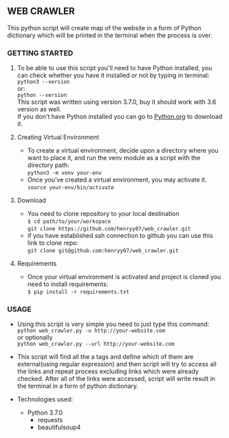 ## WEB CRAWLER

This python script will create map of the website in a form of Python dictionary which will be printed in the terminal when the process is over.   


### GETTING STARTED

1. To be able to use this script you'll need to have Python installed, you can check whether you have it installed or not by typing in terminal:  
`python3 --version`  
or:  
`python --version`  
This script was written using version 3.7.0, buy it should work with 3.6 version as well.  
If you don't have Python installed you can go to [Python.org](https://www.python.org/downloads/) to download it.

1. Creating Virtual Environment  
    - To create a virtual environment, decide upon a directory where you want to place it, and run the venv module as a script with the directory path:  
    `python3 -m venv your-env`  
    - Once you’ve created a virtual environment, you may activate it.  
    `source your-env/bin/activate`  
2. Download  
    - You need to clone repository to your local destination  
    `$ cd path/to/your/workspace`  
    `git clone https://github.com/henryy07/web_crawler.git`
    - if you have established ssh connection to github you can use this link to clone repo:  
    `git clone git@github.com:henryy07/web_crawler.git`  
3. Requirements
    - Once your virtual environment is activated and project is cloned you need to install requirements:  
    `$ pip install -r requirements.txt`  

### USAGE

- Using this script is very simple you need to just type this command:  
`python web_crawler.py -u http://your-website.com`  
or optionally  
`python web_crawler.py --url http://your-website.com`  

- This script will find all the a tags and define which of them are external(using regular expression) 
and then script will try to access all the links and repeat process excluding links which were already checked.
After all of the links were accessed, script will write result in the terminal in a form of python dictionary.  
- Technologies used:
    - Python 3.7.0
        - requests
        - beautifulsoup4

